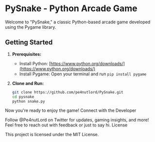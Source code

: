 # PySnake - Python Arcade Game

Welcome to "PySnake," a classic Python-based arcade game developed using the Pygame library.

## Getting Started

1. **Prerequisites:**
   - Install Python: [https://www.python.org/downloads/](https://www.python.org/downloads/)
   - Install Pygame: Open your terminal and run `pip install pygame`

2. **Clone and Run:**
   ```bash
   git clone https://github.com/pe4nutlord/PySnake.git
   cd pysnake
   python snake.py

Now you're ready to enjoy the game!
Connect with the Developer

Follow @Pe4nutLord on Twitter for updates, gaming insights, and more! Feel free to reach out with feedback or just to say hi.
License

This project is licensed under the MIT License.
